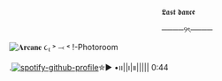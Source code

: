  ‎ ‎ ‎ ‎‎  ‎ ‎ ‎ ‎‎  ‎ ‎ ‎ ‎ ‎ ‎‎ ‎ ‎ ‎ ‎‎  ‎ ‎ ‎ ‎‎‎‎   ‎‎ ‎  ‎  ‎ ‎ ‎ ‎‎  ‎ ‎ ‎ ‎‎‎‎   ‎‎ ‎  ‎ ‎ ‎ ‎ ‎ ‎ ‎‎  ‎  ‎‎‎‎ ‎ ‎ ‎ ‎‎  ‎  ‎‎‎  ‎ ‎ ‎ ‎‎‎‎ ‎  ‎ ‎‎  ‎  ‎‎‎ ‎ ‎‎‎‎   ‎‎ ‎ ‎ ‎ ‎‎  ‎ ‎ ‎ ‎‎‎‎   ‎‎  ‎ ‎‎  ‎  ‎‎‎ ‎  ‎ ‎ ‎ ‎ ‎ ‎ ‎‎  ‎  ‎‎‎ ‎ ‎ ‎ ‎‎‎‎   ‎‎ ‎  ‎ ‎ ‎ ‎ ‎ ‎ ‎‎  ‎ 𝕷𝖆𝖘𝖙 𝖉𝖆𝖓𝖈𝖊


‎‎  ‎ ‎ ‎ ‎ ‎‎  ‎ ‎ ‎‎  ‎ ‎ ‎ ‎ ‎‎  ‎ ‎ ‎ ‎‎ ‎‎  ‎‎  ‎ ‎ ‎ ‎ ‎‎  ‎ ‎‎  ‎ ‎ ‎ ‎ ‎‎  ‎ ‎ ‎ ‎‎ ‎‎  ‎ ‎  ‎‎  ‎ ‎  ‎ ‎ ‎ ‎ ‎‎  ‎ ‎ ‎ ‎ ‎‎  ‎ ‎ ‎ ‎ ‎‎  ‎ ‎ ‎ ‎ 
‎ ‎  ‎‎  ‎ ‎  ‎ ‎ ‎ ‎ ‎‎ ‎‎  ‎ ‎ ‎ ‎ ‎‎  ‎ ‎ ‎‎  ‎ ‎ ‎ ‎‎  ‎ ‎ ‎ ‎‎‎‎   ‎‎  ‎ ‎ ‎‎  ‎‎‎ ‎ ‎ ‎ ────୨ৎ────
 ‎ ‎ ‎ ‎ ‎‎  ‎ ‎ ‎ ‎ ‎‎   ‎ ‎

![𝐀𝐫𝐜𝐚𝐧𝐞 ૮₍ ˃ ⤙ ˂ !-Photoroom](https://github.com/user-attachments/assets/2bb62da5-fed2-4435-b32a-412b3da9eb6e)

.[![spotify-github-profile](https://spotify-github-profile.kittinanx.com/api/view?uid=31u3jnurzkawv3ocfqxtgf4otu7e&cover_image=true&theme=novatorem&show_offline=false&background_color=121212&interchange=false&bar_color=899cc4&bar_color_cover=true)](https://github.com/kittinan/spotify-github-profile)✮▶︎ •၊၊||၊|။||||| 0:44
